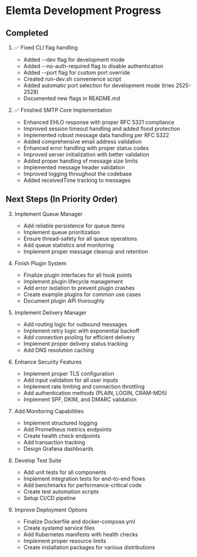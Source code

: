 # Elemta Development Progress

## Completed
1. ✅ Fixed CLI flag handling
   - Added --dev flag for development mode
   - Added --no-auth-required flag to disable authentication
   - Added --port flag for custom port override
   - Created run-dev.sh convenience script
   - Added automatic port selection for development mode (tries 2525-2528)
   - Documented new flags in README.md

2. ✅ Finished SMTP Core Implementation
   - Enhanced EHLO response with proper RFC 5321 compliance
   - Improved session timeout handling and added flood protection
   - Implemented robust message data handling per RFC 5322
   - Added comprehensive email address validation
   - Enhanced error handling with proper status codes
   - Improved server initialization with better validation
   - Added proper handling of message size limits
   - Implemented message header validation
   - Improved logging throughout the codebase
   - Added receivedTime tracking to messages

## Next Steps (In Priority Order)

3. Implement Queue Manager
   - Add reliable persistence for queue items
   - Implement queue prioritization
   - Ensure thread-safety for all queue operations
   - Add queue statistics and monitoring
   - Implement proper message cleanup and retention

4. Finish Plugin System
   - Finalize plugin interfaces for all hook points
   - Implement plugin lifecycle management
   - Add error isolation to prevent plugin crashes
   - Create example plugins for common use cases
   - Document plugin API thoroughly

5. Implement Delivery Manager
   - Add routing logic for outbound messages
   - Implement retry logic with exponential backoff
   - Add connection pooling for efficient delivery
   - Implement proper delivery status tracking
   - Add DNS resolution caching

6. Enhance Security Features
   - Implement proper TLS configuration
   - Add input validation for all user inputs
   - Implement rate limiting and connection throttling
   - Add authentication methods (PLAIN, LOGIN, CRAM-MD5)
   - Implement SPF, DKIM, and DMARC validation

7. Add Monitoring Capabilities
   - Implement structured logging
   - Add Prometheus metrics endpoints
   - Create health check endpoints
   - Add transaction tracking
   - Design Grafana dashboards

8. Develop Test Suite
   - Add unit tests for all components
   - Implement integration tests for end-to-end flows
   - Add benchmarks for performance-critical code
   - Create test automation scripts
   - Setup CI/CD pipeline

9. Improve Deployment Options
   - Finalize Dockerfile and docker-compose.yml
   - Create systemd service files
   - Add Kubernetes manifests with health checks
   - Implement proper resource limits
   - Create installation packages for various distributions 